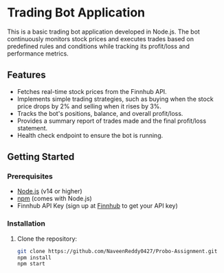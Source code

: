 # Trading Bot Application

This is a basic trading bot application developed in Node.js. The bot continuously monitors stock prices and executes trades based on predefined rules and conditions while tracking its profit/loss and performance metrics.

## Features

- Fetches real-time stock prices from the Finnhub API.
- Implements simple trading strategies, such as buying when the stock price drops by 2% and selling when it rises by 3%.
- Tracks the bot's positions, balance, and overall profit/loss.
- Provides a summary report of trades made and the final profit/loss statement.
- Health check endpoint to ensure the bot is running.

## Getting Started

### Prerequisites

- [Node.js](https://nodejs.org/) (v14 or higher)
- [npm](https://www.npmjs.com/) (comes with Node.js)
- Finnhub API Key (sign up at [Finnhub](https://finnhub.io) to get your API key)

### Installation

1. Clone the repository:

   ```bash
   git clone https://github.com/NaveenReddy0427/Probo-Assignment.git
   npm install
   npm start

